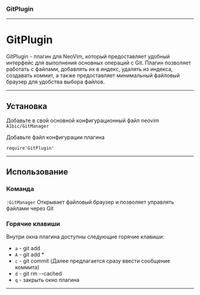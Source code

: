 ### GitPlugin

---
# GitPlugin
GitPlugin - плагин для NeoVim, который предоставляет удобный интерфейс для выполнения основных операций с Git. Плагин позволяет работать с файлами, добавлять их в индекс, удалять из индекса, создавать коммит, а также предоставляет минимальный файловый браузер для удобства выбора файлов.  

---

## Установка  

Добавьте в свой основной конфигурационный файл neovim `A1bic/GitManager`  

Добавьте файл конфигурации плагина  
```
require'GitPlugin'  
```

---

## Использование

### Команда

`:GitManager` Открывает файловый браузер и позволяет управлять файлами через Git

### Горячие клавиши
Внутри окна плагина доступны следующие горячие клавиши:  
- `a` - git add  
- `A` - git add *  
- `c` - git commit (Далее предлагается сразу ввести сообщение коммита)  
- `d` - git rm --cached
- `q` - закрыть окно плагина  

---


